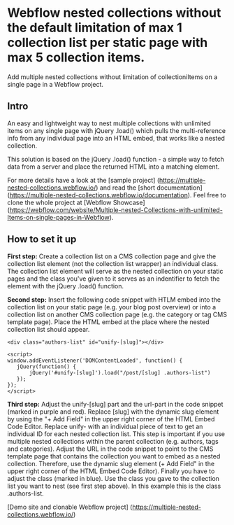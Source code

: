 # Webflow nested collections without the default limitation of max 1 collection list per static page with max 5 collection items.

Add multiple nested collections without limitation of collectioniItems on a single page in a Webflow project.

## Intro
An easy and lightweight way to nest multiple collections with unlimited items on any single page with jQuery .load() which pulls the multi-reference info from any individual page into an HTML embed, that works like a nested collection. 

This solution is based on the jQuery .load() function - a simple way to fetch data from a server and place the returned HTML into a matching element. 

For more details have a look at the [sample project] (https://multiple-nested-collections.webflow.io/) and read the [short documentation] (https://multiple-nested-collections.webflow.io/documentation). Feel free to clone the whole project at [Webflow Showcase] (https://webflow.com/website/Multiple-nested-Collections-with-unlimited-Items-on-single-pages-in-Webflow).

## How to set it up

**First step:** Create a collection list on a CMS collection page and give the collection list element (not the collection list wrapper) an individual class. The collection list element will serve as the nested collection on your static pages and the class you've given to it serves as an indentifier to fetch the element with the jQuery .load() function.

**Second step:** Insert the following code snippet with HTLM embed into the collection list on your static page (e.g. your blog post overview) or into a collection list on another CMS collection page (e.g. the category or tag CMS template page). Place the HTML embed at the place where the nested collection list should appear.

```
<div class="authors-list" id="unify-[slug]"></div>
‍
<script>
window.addEventListener('DOMContentLoaded', function() {
   jQuery(function() {
       jQuery('#unify-[slug]').load("/post/[slug] .authors-list")
   });
});
</script>
```

**Third step:** Adjust the unify-[slug] part and the url-part in the code snippet (marked in purple and red). Replace [slug] with the dynamic slug element by using the "+ Add Field" in the upper right corner of the HTML Embed Code Editor. Replace unify- with an individual piece of text to get an individual ID for each nested collection list. This step is important if you use multiple nested collections within the parent collection (e.g. authors, tags and categories). Adjust the URL in the code snippet to point to the CMS template page that contains the collection you want to embed as a nested collection. Therefore, use the dynamic slug element (+ Add Field" in the upper right corner of the HTML Embed Code Editor). Finally you have to adjust the class (marked in blue). Use the class you gave to the collection list you want to nest (see first step above). In this example this is the class .authors-list.

[Demo site and clonable Webflow project] (https://multiple-nested-collections.webflow.io/)
